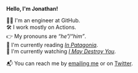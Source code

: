 **Hello, I'm Jonathan!**


👨‍💻 I'm an engineer at GitHub.  
🛠 I work mostly on Actions.  
👉 My pronouns are *&ldquo;he&rdquo;/&ldquo;him&rdquo;*.  
📖 I'm currently reading *[In Patagonia](https://en.wikipedia.org/wiki/In_Patagonia)*.  
🍿 I'm currently watching *[I May Destroy You](https://www.hbo.com/i-may-destroy-you)*.

📬 You can reach me by [emailing me](mailto:jclem@github.com) or on [Twitter](https://twitter.com/_clem).
